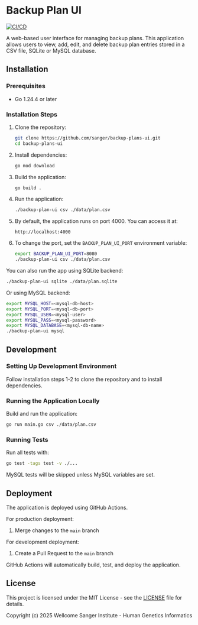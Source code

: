 # Backup Plan UI

[![CI/CD](https://github.com/wtsi-hgi/backup-plan-ui/actions/workflows/test-and-deploy.yml/badge.svg?branch=main)](https://github.com/sanger/backup-plans-ui/actions/workflows/test-and-deploy.yml)

A web-based user interface for managing backup plans. This application allows users to view, add, edit, and delete backup plan entries stored in a CSV file, SQLite or MySQL database.

## Installation

### Prerequisites

- Go 1.24.4 or later

### Installation Steps

1. Clone the repository:
   ```bash
   git clone https://github.com/sanger/backup-plans-ui.git
   cd backup-plans-ui
   ```

2. Install dependencies:
   ```bash
   go mod download
   ```

3. Build the application:
   ```bash
   go build .
   ```
   
4. Run the application:
   ```bash
   ./backup-plan-ui csv ./data/plan.csv
   ```

5. By default, the application runs on port 4000. You can access it at:
   ```
   http://localhost:4000
   ```

6. To change the port, set the `BACKUP_PLAN_UI_PORT` environment variable:
   ```bash
   export BACKUP_PLAN_UI_PORT=8080
   ./backup-plan-ui csv ./data/plan.csv
   ```

You can also run the app using SQLite backend:
```bash
./backup-plan-ui sqlite ./data/plan.sqlite
```
Or using MySQL backend:
```bash
export MYSQL_HOST=<mysql-db-host>
export MYSQL_PORT=<mysql-db-port>
export MYSQL_USER=<mysql-user>
export MYSQL_PASS=<mysql-password>
export MYSQL_DATABASE=<mysql-db-name>
./backup-plan-ui mysql
```

## Development

### Setting Up Development Environment

Follow installation steps 1-2 to clone the repository and to install dependencies.

### Running the Application Locally

Build and run the application:
   ```bash
   go run main.go csv ./data/plan.csv
   ```

### Running Tests

Run all tests with:
```bash
go test -tags test -v ./...
```
MySQL tests will be skipped unless MySQL variables are set. 

## Deployment

The application is deployed using GitHub Actions.

For production deployment:
1. Merge changes to the `main` branch

For development deployment:
1. Create a Pull Request to the `main` branch

GitHub Actions will automatically build, test, and deploy the application.

## License

This project is licensed under the MIT License - see the [LICENSE](LICENSE) file for details.

Copyright (c) 2025 Wellcome Sanger Institute - Human Genetics Informatics
